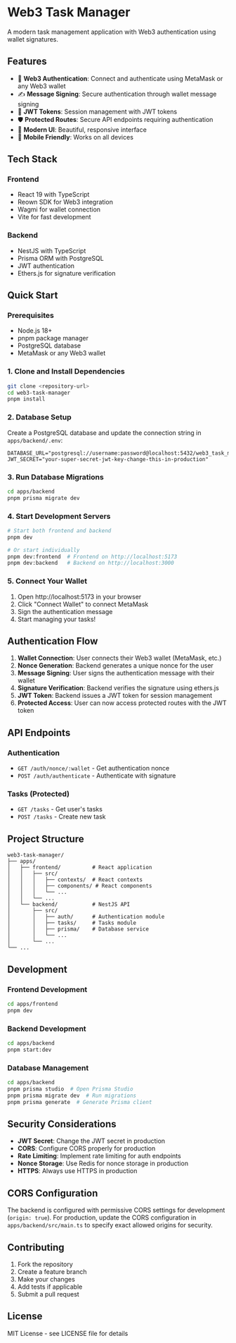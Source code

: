 # Web3 Task Manager

A modern task management application with Web3 authentication using wallet signatures.

## Features

- 🔐 **Web3 Authentication**: Connect and authenticate using MetaMask or any Web3 wallet
- ✍️ **Message Signing**: Secure authentication through wallet message signing
- 🎫 **JWT Tokens**: Session management with JWT tokens
- 🛡️ **Protected Routes**: Secure API endpoints requiring authentication
- 🎨 **Modern UI**: Beautiful, responsive interface
- 📱 **Mobile Friendly**: Works on all devices

## Tech Stack

### Frontend

- React 19 with TypeScript
- Reown SDK for Web3 integration
- Wagmi for wallet connection
- Vite for fast development

### Backend

- NestJS with TypeScript
- Prisma ORM with PostgreSQL
- JWT authentication
- Ethers.js for signature verification

## Quick Start

### Prerequisites

- Node.js 18+
- pnpm package manager
- PostgreSQL database
- MetaMask or any Web3 wallet

### 1. Clone and Install Dependencies

```bash
git clone <repository-url>
cd web3-task-manager
pnpm install
```

### 2. Database Setup

Create a PostgreSQL database and update the connection string in `apps/backend/.env`:

```env
DATABASE_URL="postgresql://username:password@localhost:5432/web3_task_manager"
JWT_SECRET="your-super-secret-jwt-key-change-this-in-production"
```

### 3. Run Database Migrations

```bash
cd apps/backend
pnpm prisma migrate dev
```

### 4. Start Development Servers

```bash
# Start both frontend and backend
pnpm dev

# Or start individually
pnpm dev:frontend  # Frontend on http://localhost:5173
pnpm dev:backend   # Backend on http://localhost:3000
```

### 5. Connect Your Wallet

1. Open http://localhost:5173 in your browser
2. Click "Connect Wallet" to connect MetaMask
3. Sign the authentication message
4. Start managing your tasks!

## Authentication Flow

1. **Wallet Connection**: User connects their Web3 wallet (MetaMask, etc.)
2. **Nonce Generation**: Backend generates a unique nonce for the user
3. **Message Signing**: User signs the authentication message with their wallet
4. **Signature Verification**: Backend verifies the signature using ethers.js
5. **JWT Token**: Backend issues a JWT token for session management
6. **Protected Access**: User can now access protected routes with the JWT token

## API Endpoints

### Authentication

- `GET /auth/nonce/:wallet` - Get authentication nonce
- `POST /auth/authenticate` - Authenticate with signature

### Tasks (Protected)

- `GET /tasks` - Get user's tasks
- `POST /tasks` - Create new task

## Project Structure

```
web3-task-manager/
├── apps/
│   ├── frontend/          # React application
│   │   ├── src/
│   │   │   ├── contexts/  # React contexts
│   │   │   ├── components/ # React components
│   │   │   └── ...
│   │   └── ...
│   └── backend/           # NestJS API
│       ├── src/
│       │   ├── auth/      # Authentication module
│       │   ├── tasks/     # Tasks module
│       │   ├── prisma/    # Database service
│       │   └── ...
│       └── ...
└── ...
```

## Development

### Frontend Development

```bash
cd apps/frontend
pnpm dev
```

### Backend Development

```bash
cd apps/backend
pnpm start:dev
```

### Database Management

```bash
cd apps/backend
pnpm prisma studio  # Open Prisma Studio
pnpm prisma migrate dev  # Run migrations
pnpm prisma generate  # Generate Prisma client
```

## Security Considerations

- **JWT Secret**: Change the JWT secret in production
- **CORS**: Configure CORS properly for production
- **Rate Limiting**: Implement rate limiting for auth endpoints
- **Nonce Storage**: Use Redis for nonce storage in production
- **HTTPS**: Always use HTTPS in production

## CORS Configuration

The backend is configured with permissive CORS settings for development (`origin: true`). For production, update the CORS configuration in `apps/backend/src/main.ts` to specify exact allowed origins for security.

## Contributing

1. Fork the repository
2. Create a feature branch
3. Make your changes
4. Add tests if applicable
5. Submit a pull request

## License

MIT License - see LICENSE file for details
